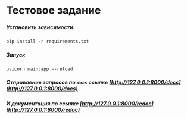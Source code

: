 # Тестовое задание

##### Установить зависимости:
```shell
pip install -r requirements.txt
```

##### Запуск 
```shell
uvicorn main:app --reload
```

##### Отправление запросов по `docs` ссылке [http://127.0.0.1:8000/docs](http://127.0.0.1:8000/docs)
##### И документация по ссылке [http://127.0.0.1:8000/redoc](http://127.0.0.1:8000/redoc)
